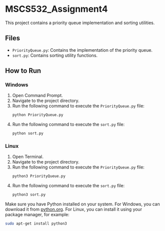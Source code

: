 # MSCS532_Assignment4

This project contains a priority queue implementation and sorting utilities.

## Files

- `PriorityQueue.py`: Contains the implementation of the priority queue.
- `sort.py`: Contains sorting utility functions.

## How to Run

### Windows

1. Open Command Prompt.
2. Navigate to the project directory.
3. Run the following command to execute the `PriorityQueue.py` file:
    ```sh
    python PriorityQueue.py
    ```
4. Run the following command to execute the `sort.py` file:
    ```sh
    python sort.py
    ```

### Linux

1. Open Terminal.
2. Navigate to the project directory.
3. Run the following command to execute the `PriorityQueue.py` file:
    ```sh
    python3 PriorityQueue.py
    ```
4. Run the following command to execute the `sort.py` file:
    ```sh
    python3 sort.py
    ```

Make sure you have Python installed on your system. For Windows, you can download it from [python.org](https://www.python.org/downloads/windows/). For Linux, you can install it using your package manager, for example:
```sh
sudo apt-get install python3